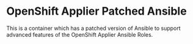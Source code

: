 # OpenShift Applier Patched Ansible

This is a container which has a patched version
of Ansible to support advanced features of the
OpenShift Applier Ansible Roles.